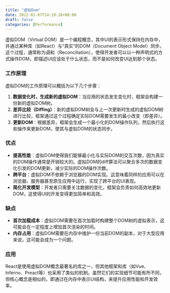 ```yaml
---
title: "虚拟Dom"
date: 2022-01-07T14:19:18+08:00
draft: false
categories: [Performance]
---
```


虚拟DOM（Virtual DOM）是一个编程概念，其中UI的表示形式保持在内存中，并通过某种库（如React）与“真实”的DOM（Document Object Model）同步。这个过程，通常称为调和（Reconciliation），使得开发者可以以一种声明式的方式操作DOM，即描述UI应该处于什么状态，而不是如何改变UI达到那个状态。

### 工作原理

虚拟DOM的工作原理可以概括为以下几个步骤：

1. **数据变化时，生成新的虚拟DOM**：当应用的状态发生变化时，框架会构建一份新的虚拟DOM树。
2. **差异比较（Diffing）**：新的虚拟DOM树会与上一次更新时生成的虚拟DOM树进行比较，框架通过这个过程确定实际DOM需要发生的最小改变（即差异）。
3. **更新DOM**：根据差异，框架会生成一个最小化的DOM操作队列，然后执行这些操作来更新DOM，使其与虚拟DOM的状态同步。

### 优点

- **提高性能**：虚拟DOM使得我们能够最小化与实际DOM的交互次数，因为真实的DOM操作通常是开销较大的。虚拟DOM的diff算法可以聚合多次的数据变化引发的DOM更新，减少实际的DOM操作次数。
- **跨平台**：虚拟DOM不依赖于浏览器的DOM实现。这意味着同样的应用可以在浏览器、服务器甚至原生应用中运行，实现了跨平台的UI表现。
- **简化开发模型**：开发者只需要关注数据的变化，框架会负责如何高效地更新DOM，这使得UI的开发变得更加简单和高效。

### 缺点

- **首次加载成本**：虚拟DOM需要在首次加载时构建整个DOM树的虚拟表示，这可能会在一定程度上增加首次渲染的时间。
- **内存占用**：虚拟DOM需要在内存中维护一份当前DOM的副本，对于大型应用来说，这可能会成为一个问题。

### 应用

React是使用虚拟DOM概念最著名的库之一，但其他框架和库（如Vue、Inferno、Preact等）也采用了类似的机制。虽然它们的实现细节可能有所不同，但核心概念是相似的，即通过在内存中表示UI结构，来提升应用性能和开发效率。
